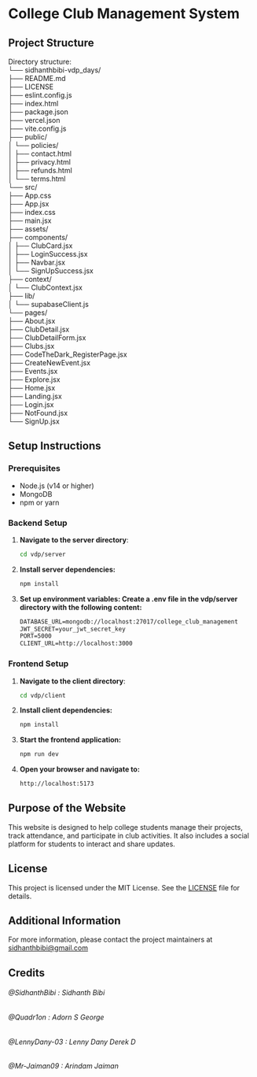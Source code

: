 # College Club Management System

## Project Structure

Directory structure: <br>
└── sidhanthbibi-vdp_days/ <br>
    ├── README.md <br>
    ├── LICENSE <br>
    ├── eslint.config.js <br>
    ├── index.html <br>
    ├── package.json <br>
    ├── vercel.json <br>
    ├── vite.config.js <br>
    ├── public/ <br>
    │   └── policies/ <br>
    │       ├── contact.html <br>
    │       ├── privacy.html <br>
    │       ├── refunds.html <br>
    │       └── terms.html <br>
    └── src/ <br>
        ├── App.css <br>
        ├── App.jsx <br>
        ├── index.css <br>
        ├── main.jsx <br>
        ├── assets/ <br>
        ├── components/ <br>
        │   ├── ClubCard.jsx <br>
        │   ├── LoginSuccess.jsx <br>
        │   ├── Navbar.jsx <br>
        │   └── SignUpSuccess.jsx <br>
        ├── context/ <br>
        │   └── ClubContext.jsx <br>
        ├── lib/ <br>
        │   └── supabaseClient.js <br>
        └── pages/ <br>
            ├── About.jsx <br>
            ├── ClubDetail.jsx <br>
            ├── ClubDetailForm.jsx <br>
            ├── Clubs.jsx <br>
            ├── CodeTheDark_RegisterPage.jsx <br>
            ├── CreateNewEvent.jsx <br>
            ├── Events.jsx <br>
            ├── Explore.jsx <br>
            ├── Home.jsx <br>
            ├── Landing.jsx <br>
            ├── Login.jsx <br>
            ├── NotFound.jsx <br>
            └── SignUp.jsx <br>


## Setup Instructions

### Prerequisites
- Node.js (v14 or higher)
- MongoDB
- npm or yarn

### Backend Setup
1. **Navigate to the server directory**:
   ```sh
   cd vdp/server
   ```

2. **Install server dependencies:**
   ```sh
   npm install
   ```

3. **Set up environment variables: Create a .env file in the vdp/server directory with the following content:**
   ```markdown
   DATABASE_URL=mongodb://localhost:27017/college_club_management
   JWT_SECRET=your_jwt_secret_key
   PORT=5000
   CLIENT_URL=http://localhost:3000
   ```

### Frontend Setup
1. **Navigate to the client directory**:
   ```sh
   cd vdp/client
   ```

2. **Install client dependencies:**
   ```sh
   npm install
   ```

3. **Start the frontend application:**
   ```sh
   npm run dev
   ```

4. **Open your browser and navigate to:**
   ```markdown
   http://localhost:5173
   ```

## Purpose of the Website

This website is designed to help college students manage their projects, track attendance, and participate in club activities. It also includes a social platform for students to interact and share updates.

## License

This project is licensed under the MIT License. See the [LICENSE](LICENSE) file for details.

## Additional Information

For more information, please contact the project maintainers at [sidhanthbibi@gmail.com](mailto:sidhanthbibi@gmail.com)

## Credits
###### @SidhanthBibi : Sidhanth Bibi
###### @Quadr1on : Adorn S George
###### @LennyDany-03 : Lenny Dany Derek D
###### @Mr-Jaiman09 : Arindam Jaiman
